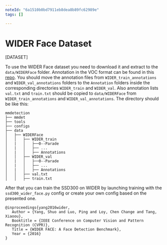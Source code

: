 ```yaml
---
noteId: "6a1510b0bd7911eb8dea8b89fc62989e"
tags: []

---
```


# WIDER Face Dataset

[DATASET]

To use the WIDER Face dataset you need to download it
and extract to the `data/WIDERFace` folder. Annotation in the VOC format
can be found in this [repo](https://github.com/sovrasov/wider-face-pascal-voc-annotations.git).
You should move the annotation files from `WIDER_train_annotations` and `WIDER_val_annotations` folders
to the `Annotation` folders inside the corresponding directories `WIDER_train` and `WIDER_val`.
Also annotation lists `val.txt` and `train.txt` should be copied to `data/WIDERFace` from `WIDER_train_annotations` and `WIDER_val_annotations`.
The directory should be like this:

```
mmdetection
├── mmdet
├── tools
├── configs
├── data
│   ├── WIDERFace
│   │   ├── WIDER_train
│   |   │   ├──0--Parade
│   |   │   ├── ...
│   |   │   ├── Annotations
│   │   ├── WIDER_val
│   |   │   ├──0--Parade
│   |   │   ├── ...
│   |   │   ├── Annotations
│   │   ├── val.txt
│   │   ├── train.txt

```

After that you can train the SSD300 on WIDER by launching training with the `ssd300_wider_face.py` config or
create your own config based on the presented one.

```
@inproceedings{yang2016wider,
   Author = {Yang, Shuo and Luo, Ping and Loy, Chen Change and Tang, Xiaoou},
   Booktitle = {IEEE Conference on Computer Vision and Pattern Recognition (CVPR)},
   Title = {WIDER FACE: A Face Detection Benchmark},
   Year = {2016}
}
```
